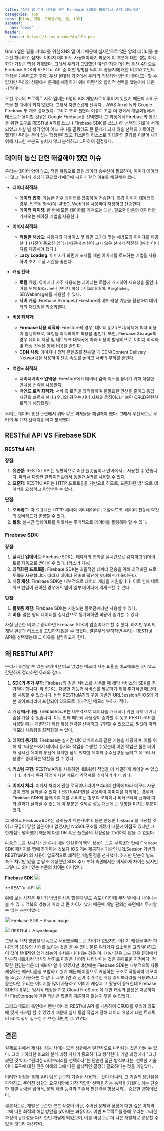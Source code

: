 ```yaml
---
title: "실제 앱 적용 사례를 통한 Firebase SDK와 RESTful API 성능비교"
categories: app
tags: [blog, 개발, 트러블슈팅, 앱, iOS]
sidebar: 
  nav: "docs"
header:
  teaser: https://i.imgur.com/3LyCUFo.png
---
```

Grain 앱은 필름 카메라를 위한 SNS 앱 이기 때문에 실시간으로 많은 양의 데이터를 송수신 해야하고 심지어 이미지 데이터도 사용해야하기 때문에 이 부분에 대한 성능 최적화가 가장큰 핵심 과제였다. 그래서 우리가 고민했던 여러가지중 데이터 통신 수단으로 Firebase SDK와 RESTful API 중 어떤 방법을 써야 더 좋을지에 대한 비교와 고민의 과정을 기록하고자 한다. 우선 절대적 기준에서 우리의 측정치와 방법이 좋다고는 할 수 없지만 우리의 상황에서 문제를 해결하기 위해 어떤식의 합리적 선택을 했는지에 대한 기록이다.

우선 우리의 프로젝트 시작 멤버는 6명의 iOS 개발자로 이루어져 있었기 때문에 서버구축을 할 여력이 되지 않았다. 그래서 자연스럽게 선택지는 AWS Amplify와 Google Firebase 두 개로 좁혀졌다. 그리고 무료 플랜의 여유가 조금 더 있어서 개발과정에서 테스트가 용이할 것같은 Google Firebase를 선택했다. 그 과정에서 Firebase와 통신을 위한 도구로 RESTful API를 쓰느냐 Firebase SDK 를 쓰느냐의 선택의 기로에 서게 되었고 사실 별 생각 없이 어느 하나를 골랐어도 큰 문제가 되지 않을 선택의 기로이긴 했지만 우리는 돈이 없는 학생들이었고 최소한의 리소스로 최대한의 결과를 이끌어 내기 위해 사소한 부분도 놓치지 않고 분석하고 고민하여 결정했다.

## 데이터 통신 관련 해결해야 했던 이슈
우리는 데이터 양이 많고, 적은 비용으로 많은 데이터 송수신이 필요하며, 이미지 데이터가 많고 이미지 캐싱이 필요했기 때문에 다음과 같은 이슈를 해결해야 했다. 

-  **데이터 최적화**:    
    - **데이터 압축**: 가능한 경우 데이터를 압축하여 전송한다. 특히 이미지 데이터의 경우, 압축된 형식(예: JPEG, WebP)을 사용하여 저장하고 전송한다.
    - **데이터 페이징**: 한 번에 모든 데이터를 가져오는 대신, 필요한 만큼의 데이터만 가져오는 페이징 기법을 사용한다.
    
-  **이미지 최적화**:
    - **적절한 해상도**: 사용자의 디바이스 및 화면 크기에 맞는 해상도의 이미지를 제공한다.(사진이 중요한 앱이기 때문에 손실이 크지 않은 선에서 적절한 2배수 이미지를 제공해야 했다.)
    - **Lazy Loading**: 이미지가 화면에 표시될 때만 이미지를 로드하는 기법을 사용하여 초기 로딩 시간을 줄인다.
    
-  **캐싱 전략**:
    - **로컬 캐싱**: 이미지나 자주 사용되는 데이터는 로컬에 캐시하여 재요청을 줄인다. 이를 위해 `NSCache`나 이미지 캐싱 라이브러리(예: Kingfisher, SDWebImage)를 사용할 수 있다.
    - **서버 캐싱**: Firebase Storage나 Firestore의 내부 캐싱 기능을 활용하여 데이터의 재요청을 최소화한다.
    
-  **비용 최적화**:
    - **Firebase 비용 최적화**: Firestore의 경우, 데이터 읽기/쓰기/삭제에 따라 비용이 발생하므로, 요청을 최적화하여 비용을 줄인다. 또한, Firebase Storage의 경우 데이터 저장 및 네트워크 대역폭에 따라 비용이 발생하므로, 이미지 최적화 및 캐싱 전략을 통해 비용을 줄인다.
    - **CDN 사용**: 이미지나 정적 콘텐츠를 전송할 때 CDN(Content Delivery Network)을 사용하여 전송 속도를 높이고 서버의 부하를 줄인다.
    
-  **백엔드 최적화**
    - **데이터베이스 인덱싱**: Firestore에서 데이터 검색 속도를 높이기 위해 적절한 인덱싱 전략을 사용한다.
    - **백엔드 로직 최적화**: 서버 측 로직을 최적화하여 불필요한 연산을 줄이고 응답 시간을 빠르게 한다.(우리의 경우는 서버 자체의 로직이라기 보단 CRUD관련한 로직에 해당했음)

우리는 데이터 통신 관련해서 위와 같은 과제들을 해결해야 했다. 그래서 우선적으로 우리의 두 가지 선택지를 비교 분석했다.

## RESTful API VS Firebase SDK
### RESTful API:

**장점**:

1. **유연성**: RESTful API는 일반적으로 어떤 플랫폼이나 언어에서도 사용할 수 있습니다. 따라서 다양한 클라이언트에서 동일한 API를 사용할 수 있다.
2. **표준화**: RESTful API는 HTTP 프로토콜을 기반으로 하므로, 표준화된 방식으로 데이터를 요청하고 응답받을 수 있다.

**단점**:

1. **오버헤드**: 각 요청에는 HTTP 헤더와 메타데이터가 포함되므로, 데이터 전송에 약간의 오버헤드가 발생할 수 있다.
2. **폴링**: 실시간 업데이트를 위해서는 주기적으로 데이터를 폴링해야 할 수 있다.

### Firebase SDK:

**장점**:

1. **실시간 업데이트**: Firebase SDK는 데이터의 변화를 실시간으로 감지하고 업데이트를 자동으로 받아올 수 있다. (리스너 기능)
2. **최적화된 프로토콜**: Firebase SDK는 효율적인 데이터 전송을 위해 최적화된 프로토콜을 사용합니다. 따라서 데이터 전송에 필요한 오버헤드가 줄어든다.
3. **내장 캐싱**: Firebase SDK는 내부적으로 데이터 캐싱을 지원합니다. 이로 인해 네트워크 연결이 끊어진 경우에도 앱이 일부 데이터에 액세스할 수 있다.

**단점**:

1. **플랫폼 제한**: Firebase SDK는 지원되는 플랫폼에서만 사용할 수 있다.
2. **비용**: 많은 양의 데이터를 실시간으로 동기화하면 비용이 증가할 수 있다.

사실 단순한 비교로 생각하면 Firebase SDK의 압승이라고 할 수 있다. 하지만 우리의 개발 환경과 리소스를 고민하지 않을 수 없었다. 결론부터 말하자면 우리는 RESTful API를 선택했는데 그 이유를 설명하고자 한다.

## 왜 RESTful API?

우리가 측정할 수 있는 유의미한 비교 방법은 메모리 사용 효율을 비교해보는 것이었고 간단하게 정리하면 아래와 같다.

1. **SDK의 추가 부하**: Firebase와 같은 서비스를 사용할 때 해당 서비스의 SDK를 추가해야 합니다. 이 SDK는 다양한 기능과 서비스를 제공하기 위해 추가적인 메모리를 사용할 수 있습니다. 반면 RESTfulAPI의 구동 기반인 URLSession은 iOS의 기본 라이브러리에 포함되어 있으므로 추가적인 메모리 부하가 적다.
    
2. **캐싱 메커니즘**: Firebase SDK는 내부적으로 데이터를 캐시하기 위한 자체 메커니즘을 가질 수 있습니다. 이로 인해 메모리 사용량이 증가할 수 있고 RESTfulAPI를 사용할 때는 개발자가 직접 캐싱 전략을 선택하고 구현할 수 있으므로, 필요에 따라 메모리 사용량을 최적화할 수 있다.
    
3. **데이터 동기화**: Firebase는 실시간 데이터베이스와 같은 기능을 제공하며, 이를 위해 백그라운드에서 데이터 동기화 작업을 수행할 수 있는데 이런 작업은 물론 데이터 실시간 데이터 통신에 유리한 점도 있지만 데이터 송수신량을 늘리고 메모리 사용량도 증대하는 역할을 할 수 있다.
    
4. **커스텀 구현**: RESTfulAPI를 사용하면 네트워킹 작업을 더 세밀하게 제어할 수 있습니다. 따라서 특정 작업에 대한 메모리 최적화를 수행하기가 더 쉽다.
    
5. **이미지 처리**: 이미지 처리에 관한 로직이나 라이브러리의 선택에 따라 메모리 사용량이 크게 달라질 수 있다. RESTfulAPI만을 사용하여 이미지를 처리하는 경우와 Firebase SDK와 함께 이미지를 처리하는 경우의 로직이나 라이브러리 선택에 따라 결과가 달라질 수 있는데 이 부분은 실제로 성능 개선에 큰 영향을 미치는 부분이었다.

그 외에도  Firebase SDK는  플랫폼이 제한적이다. 물론 한동안 firebase 를 사용할 것이고 구글이 망할 일은 아마 없겠지만 NoSQL구조를 가졌기 때문에 이점도 있지만 그 한계점도 명확했기 때문에 다른 DB 혹은 플랫폼의 확장성을 고려하지 않을 수 없었다. 

다음은 조금 창피하지만 우리 개발 인원들의 맥북 성능이 조금 부족했던 탓에 Firebase SDK 패키지를 앱에 추가하는 것보다 iOS 기본 제공하는 기술인 URLSession 기반의 RESTfulAPI 의 사용이 압도적으로 쾌적한 개발환경을 선사했다. 하지만 단순히 빌드 속도 차이만 났을 뿐 당초 예상했던 SDK 추가 부하 측면에서는 미세하게 차이는 났지만 그렇다고 의미 있는 수준의 차이는 아니었다.   

**Firebase SDK**
![](https://i.imgur.com/xABCYrz.png)

**RESTful API
![](https://i.imgur.com/cdYfrEF.png)

위에 보는 사진은 두가지 방법을 사용 했을때 빌드 속도차이인데 무려 열 배나 차이나는 볼 수 있다. 맥북의 성능에 따라 더 큰 차이가 났기 때문에 개발 편의성 측면에서 무시할 수 없는 부분이었다.


![](https://i.imgur.com/3LyCUFo.png)
Firebase SDK + AsyncImage

![](https://i.imgur.com/uoFX2YZ.png)
RESTful + AsyncImage

그냥 두 가지 방법을 단독으로 사용했을때는 큰 차이가 없었지만 이미지 캐싱을 추가 하니까 약 30%의 차이를 보이는 것을 볼 수 있다. 물론 여러가지 요소들을 고려해야하고 이 값이 절대적인 앱의 성능의 수치를 나타내는 것은 아니지만 같은 코드 같은 환경에서 단순히 네트워킹 방식의 변화로 이같은 차이가 나타난다는 것은 흥미로운 지점이다. 정확한 원인분석은 더 해봐야 알 수 있겠지만 예상에는 Firebase SDK는 내부적으록 자동 캐싱하는 메커니즘을 포함하고 있기 때문에 이중으로 캐싱하는 구조로 작동하여 메모리를 조금더 사용하는 것 같다. 그렇다면 왜 굳이 추가적인 캐싱 라이브러리를 사용했냐고 묻는다면 우리는 이미지를 많이 사용하고 이미지 캐싱과 그 활용이 중요한데 Firebase SDK의 경우는 임시적 캐싱을 하고 Cloud FireStore 에 대한 캐싱과 활용은 제공하지만 FireStorage에 관한 캐싱은 특별히 제공하지 않는지 찾을 수 없었다.

그리고 메모리 측면에서 뿐만 아니라 RESTful API 를 사용하여 CRUD를 우리의 의도에 맞게 커스텀 할 수 있었기 때문에 실제 동일 작업에 관해 데이터 요청에 대한 트래픽이 50% 정도 감소한 것 또한 확인할 수 있었다.

## 결론

실제로 위에서 제시된 성능 차이는 모든 상황에서 일관적으로 나타나는 것은 아닐 수 있다. 그러나 이러한 비교와 분석 과정 자체가 중요하다고 생각한다. 개발 과정에서 "그냥 썼던 것"이나 "편리한 라이브러리를 선택하자"는 단순한 접근 방식보다는, 선택한 기술이나 도구에 대한 깊은 이해와 그에 따른 합리적인 결정이 필요하다는 것을 깨달았다.

이러한 과정을 통해 우리 팀은 단순히 기술을 사용하는 것이 아니라, 그 기술의 장단점을 파악하고, 주어진 상황과 요구사항에 가장 적합한 선택을 하는 능력을 키웠다. 이는 단순한 개발 능력을 넘어서, 문제 해결 능력과 기술적 판단력을 향상시키는 중요한 경험이었다.

결론적으로, 개발은 단순한 코드 작성이 아닌, 주어진 문제와 상황에 대한 깊은 이해와 그에 따른 최적의 해결 방안을 찾아내는 과정이다. 이번 프로젝트를 통해 우리는 그러한 과정의 중요성을 다시 한번 깨닫게 되었으며, 이를 바탕으로 더 나은 개발자로 성장할 수 있을 것이라 확신한다.
